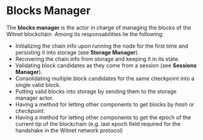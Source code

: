 # Blocks Manager

The __blocks manager__ is the actor in charge of managing the blocks of the Witnet blockchain. Among its responsabilities lie the following:

* Initializing the chain info upon running the node for the first time and persisting it into storage (see **Storage Manager**).
* Recovering the chain info from storage and keeping it in its state.
* Validating block candidates as they come from a session (see **Sessions Manager**).
* Consolidating multiple block candidates for the same checkpoint into a single valid block.
* Putting valid blocks into storage by sending them to the storage manager actor.
* Having a method for letting other components to get blocks by *hash* or *checkpoint*.
* Having a method for letting other components to get the epoch of the current tip of the blockchain (e.g. last epoch field required for the handshake in the Witnet network protocol)
